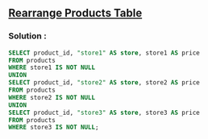 ## [Rearrange Products Table](https://leetcode.com/problems/rearrange-products-table)

### Solution :
```sql
SELECT product_id, "store1" AS store, store1 AS price
FROM products
WHERE store1 IS NOT NULL
UNION
SELECT product_id, "store2" AS store, store2 AS price
FROM products
WHERE store2 IS NOT NULL
UNION
SELECT product_id, "store3" AS store, store3 AS price
FROM products
WHERE store3 IS NOT NULL;
```
